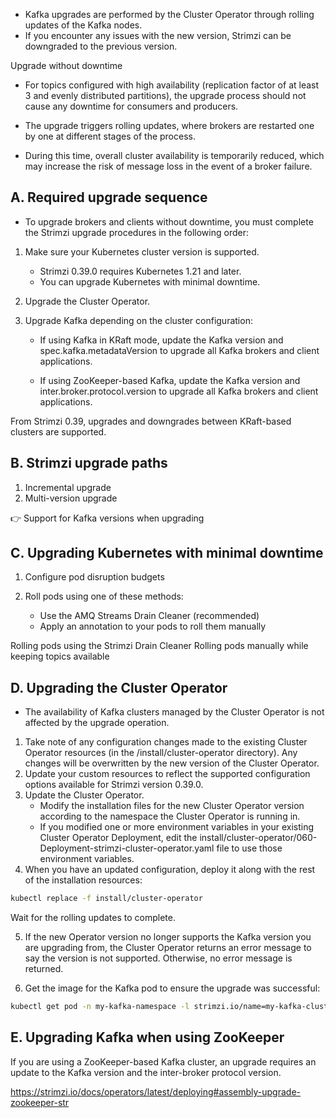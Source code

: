 


- Kafka upgrades are performed by the Cluster Operator through rolling updates of the Kafka nodes.
- If you encounter any issues with the new version, Strimzi can be downgraded to the previous version.


Upgrade without downtime

- For topics configured with high availability (replication factor of at least 3 and evenly distributed partitions), the upgrade process should not cause any downtime for consumers and producers.

- The upgrade triggers rolling updates, where brokers are restarted one by one at different stages of the process. 
- During this time, overall cluster availability is temporarily reduced, which may increase the risk of message loss in the event of a broker failure.


A. Required upgrade sequence
----------------------------

- To upgrade brokers and clients without downtime, you must complete the Strimzi upgrade procedures in the following order:

1. Make sure your Kubernetes cluster version is supported.

    - Strimzi 0.39.0 requires Kubernetes 1.21 and later.
    - You can upgrade Kubernetes with minimal downtime.

2. Upgrade the Cluster Operator.

3. Upgrade Kafka depending on the cluster configuration:

    - If using Kafka in KRaft mode, update the Kafka version and spec.kafka.metadataVersion to upgrade all Kafka brokers and client applications.

    - If using ZooKeeper-based Kafka, update the Kafka version and inter.broker.protocol.version to upgrade all Kafka brokers and client applications.

From Strimzi 0.39, upgrades and downgrades between KRaft-based clusters are supported.




B. Strimzi upgrade paths
------------------------

1. Incremental upgrade
2. Multi-version upgrade



👉 Support for Kafka versions when upgrading



C. Upgrading Kubernetes with minimal downtime
--------------------------------------------


1. Configure pod disruption budgets

2. Roll pods using one of these methods:

    - Use the AMQ Streams Drain Cleaner (recommended)
    - Apply an annotation to your pods to roll them manually


Rolling pods using the Strimzi Drain Cleaner
Rolling pods manually while keeping topics available


D. Upgrading the Cluster Operator
-----------------------------------

 - The availability of Kafka clusters managed by the Cluster Operator is not affected by the upgrade operation.

1. Take note of any configuration changes made to the existing Cluster Operator resources (in the /install/cluster-operator directory). Any changes will be overwritten by the new version of the Cluster Operator.
2. Update your custom resources to reflect the supported configuration options available for Strimzi version 0.39.0.
3. Update the Cluster Operator.
    - Modify the installation files for the new Cluster Operator version according to the namespace the Cluster Operator is running in.
    - If you modified one or more environment variables in your existing Cluster Operator Deployment, edit the install/cluster-operator/060-Deployment-strimzi-cluster-operator.yaml file to use those environment variables.
4. When you have an updated configuration, deploy it along with the rest of the installation resources:
```bash
kubectl replace -f install/cluster-operator
```
Wait for the rolling updates to complete.    

5. If the new Operator version no longer supports the Kafka version you are upgrading from, the Cluster Operator returns an error message to say the version is not supported. Otherwise, no error message is returned.

5. Get the image for the Kafka pod to ensure the upgrade was successful:
```bash
kubectl get pod -n my-kafka-namespace -l strimzi.io/name=my-kafka-cluster -o=jsonpath='{.items[*].spec.containers[*].image}'
```


E. Upgrading Kafka when using ZooKeeper
---------------------------------------

If you are using a ZooKeeper-based Kafka cluster, an upgrade requires an update to the Kafka version and the inter-broker protocol version.

https://strimzi.io/docs/operators/latest/deploying#assembly-upgrade-zookeeper-str





